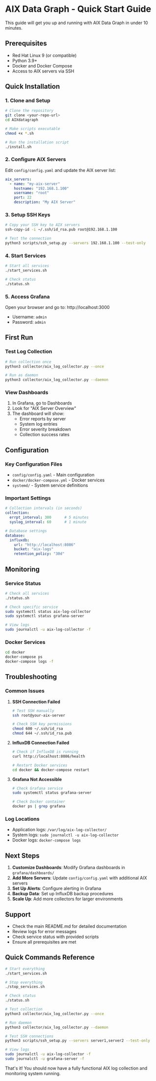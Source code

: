 # AIX Data Graph - Quick Start Guide

This guide will get you up and running with AIX Data Graph in under 10 minutes.

## Prerequisites

- Red Hat Linux 9 (or compatible)
- Python 3.9+
- Docker and Docker Compose
- Access to AIX servers via SSH

## Quick Installation

### 1. Clone and Setup

```bash
# Clone the repository
git clone <your-repo-url>
cd AIXdatagraph

# Make scripts executable
chmod +x *.sh

# Run the installation script
./install.sh
```

### 2. Configure AIX Servers

Edit `config/config.yaml` and update the AIX server list:

```yaml
aix_servers:
  - name: "my-aix-server"
    hostname: "192.168.1.100"
    username: "root"
    port: 22
    description: "My AIX Server"
```

### 3. Setup SSH Keys

```bash
# Copy your SSH key to AIX servers
ssh-copy-id -i ~/.ssh/id_rsa.pub root@192.168.1.100

# Test the connection
python3 scripts/ssh_setup.py --servers 192.168.1.100 --test-only
```

### 4. Start Services

```bash
# Start all services
./start_services.sh

# Check status
./status.sh
```

### 5. Access Grafana

Open your browser and go to: http://localhost:3000
- Username: `admin`
- Password: `admin`

## First Run

### Test Log Collection

```bash
# Run collection once
python3 collector/aix_log_collector.py --once

# Run as daemon
python3 collector/aix_log_collector.py --daemon
```

### View Dashboards

1. In Grafana, go to Dashboards
2. Look for "AIX Server Overview"
3. The dashboard will show:
   - Error reports by server
   - System log entries
   - Error severity breakdown
   - Collection success rates

## Configuration

### Key Configuration Files

- `config/config.yaml` - Main configuration
- `docker/docker-compose.yml` - Docker services
- `systemd/` - System service definitions

### Important Settings

```yaml
# Collection intervals (in seconds)
collection:
  errpt_interval: 300      # 5 minutes
  syslog_interval: 60      # 1 minute

# Database settings
database:
  influxdb:
    url: "http://localhost:8086"
    bucket: "aix-logs"
    retention_policy: "30d"
```

## Monitoring

### Service Status

```bash
# Check all services
./status.sh

# Check specific service
sudo systemctl status aix-log-collector
sudo systemctl status grafana-server

# View logs
sudo journalctl -u aix-log-collector -f
```

### Docker Services

```bash
cd docker
docker-compose ps
docker-compose logs -f
```

## Troubleshooting

### Common Issues

1. **SSH Connection Failed**
   ```bash
   # Test SSH manually
   ssh root@your-aix-server
   
   # Check SSH key permissions
   chmod 600 ~/.ssh/id_rsa
   chmod 644 ~/.ssh/id_rsa.pub
   ```

2. **InfluxDB Connection Failed**
   ```bash
   # Check if InfluxDB is running
   curl http://localhost:8086/health
   
   # Restart Docker services
   cd docker && docker-compose restart
   ```

3. **Grafana Not Accessible**
   ```bash
   # Check Grafana service
   sudo systemctl status grafana-server
   
   # Check Docker container
   docker ps | grep grafana
   ```

### Log Locations

- Application logs: `/var/log/aix-log-collector/`
- System logs: `sudo journalctl -u aix-log-collector`
- Docker logs: `docker-compose logs`

## Next Steps

1. **Customize Dashboards**: Modify Grafana dashboards in `grafana/dashboards/`
2. **Add More Servers**: Update `config/config.yaml` with additional AIX servers
3. **Set Up Alerts**: Configure alerting in Grafana
4. **Backup Data**: Set up InfluxDB backup procedures
5. **Scale Up**: Add more collectors for larger environments

## Support

- Check the main README.md for detailed documentation
- Review logs for error messages
- Check service status with provided scripts
- Ensure all prerequisites are met

## Quick Commands Reference

```bash
# Start everything
./start_services.sh

# Stop everything
./stop_services.sh

# Check status
./status.sh

# Test collection
python3 collector/aix_log_collector.py --once

# Run daemon
python3 collector/aix_log_collector.py --daemon

# Test SSH connections
python3 scripts/ssh_setup.py --servers server1,server2 --test-only

# View logs
sudo journalctl -u aix-log-collector -f
sudo journalctl -u grafana-server -f
```

That's it! You should now have a fully functional AIX log collection and monitoring system running.

